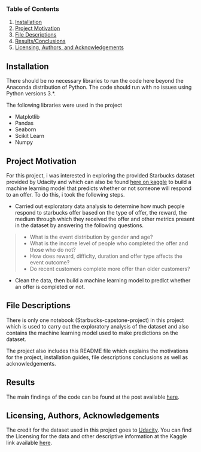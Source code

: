 
### Table of Contents

1. [Installation](#installation)
2. [Project Motivation](#motivation)
3. [File Descriptions](#files)
4. [Results/Conclusions](#results)
5. [Licensing, Authors, and Acknowledgements](#licensing)

## Installation <a name="installation"></a>

There should be no necessary libraries to run the code here beyond the Anaconda distribution of Python.  The code should run with no issues using Python versions 3.*.

The following libraries were used in the project
* Matplotlib
* Pandas
* Seaborn
* Scikit Learn
* Numpy

## Project Motivation<a name="motivation"></a>

For this project, i was interested in exploring the provided Starbucks dataset provided by Udacity and which can also be found [here on kaggle](https://www.kaggle.com/datasets/blacktile/starbucks-app-customer-reward-program-data) to build a machine learning model that predicts whether or not someone will respond to an offer. To do this, i took the following steps.

* Carried out exploratory data analysis to determine how much people respond to starbucks offer based on the type of offer, the reward, the medium through which they received the offer and other metrics present in the dataset by answering the following questions.
> * What is the event distribution by gender and age?
> * What is the income level of people who completed the offer and those who do not?
> * How does reward, difficlty, duration and offer type affects the event outcome?
> * Do recent customers complete more offer than older customers?

* Clean the data, then build a machine learning model to predict whether an offer is completed or not.

## File Descriptions <a name="files"></a>

There is only one notebook (Starbucks-capstone-project) in this project which is used to carry out the exploratory analysis of the dataset and also contains the machine learning model used to make predictions on the dataset. 

The project also includes this README file which explains the motivations for the project, installation guides, file descriptions conclusions as well as acknowledgements.

## Results<a name="results"></a>

The main findings of the code can be found at the post available [here](https://medium.com/@tayos133/four-4-things-you-need-to-know-about-data-science-jobs-salaries-42e61454f520).

## Licensing, Authors, Acknowledgements<a name="licensing"></a>

The credit for the dataset used in this project goes to [Udacity](https://www.udacity.com).  You can find the Licensing for the data and other descriptive information at the Kaggle link available [here](https://www.kaggle.com/datasets/blacktile/starbucks-app-customer-reward-program-data).

